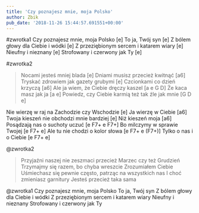 ```yaml
---
title: 'Czy poznajesz mnie, moja Polsko'
author: Zbik
pub_date: '2018-11-26 15:44:57.691551+00:00'
---
```


#zwrotka1
Czy poznajesz mnie, moja Polsko [e]
To ja, Twój syn [e]
Z bólem głowy dla Ciebie i wódki [e]
Z przeziębionym sercem i katarem wiary [e]
Nieufny i nieznany [e]
Strofowany i czerwony jak Ty [e]

#zwrotka2
>Nocami jesteś mniej blada [e]
>Dniami musisz przecież kwitnąć [a6]
>Tryskać zdrowiem jak gazety grubymi [e]
>Czcionkami co dzień krzyczą [a6]
>Ale ja wiem, że Ciebie dręczy kaszel [a e G D]
>Że kaca masz jak ja [a e]
>Powiedz, czy Ciebie karmią też tak źle jak mnie [G D e]

Nie wierzę w raj na Zachodzie czy Wschodzie [e]
Ja wierzę w Ciebie [a6]
Twoja kieszeń nie obchodzi mnie bardziej [e]
Niż kieszeń moja [a6]
Posądzają nas o suchoty uczuć [e F7+ e F7+]
Bo milczymy w sprawie Twojej [e F7+ e]
Ale tu nie chodzi o kolor słowa [e F7+ e (F7+)]
Tylko o nas i o Ciebie [e F7+ e]

@zwrotka2
>Przyjaźni naszej nie zeszmaci przecież
>Marzec czy też Grudzień
>Trzymajmy się razem, bo chyba wreszcie
>Zrozumiałem Ciebie
>Uśmiechasz się pewnie często, patrząc na wszystkich nas
>I choć zmieniasz garnitury
>Jesteś przecież taka sama

@zwrotka1
Czy poznajesz mnie, moja Polsko
To ja, Twój syn
Z bólem głowy dla Ciebie i wódki
Z przeziębionym sercem i katarem wiary
Nieufny i nieznany
Strofowany i czerwony jak Ty